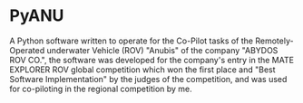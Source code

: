 # PyANU
A Python software written to operate for the Co-Pilot tasks of the Remotely-Operated underwater Vehicle (ROV) "Anubis" of the company "ABYDOS ROV CO.", the software was developed for the company's entry in the MATE EXPLORER ROV global competition which won the first place and "Best Software Implementation" by the judges of the competition, and was used for co-piloting in the regional competition by me.
